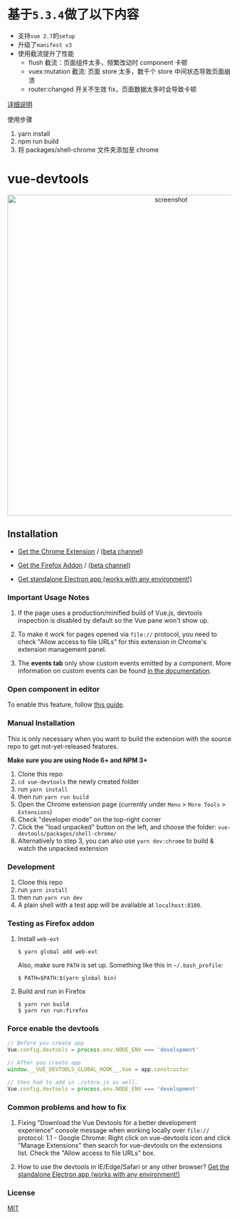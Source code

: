 # 基于`5.3.4`做了以下内容

- 支持`vue 2.7`的`setup`
- 升级了`manifest v3`
- 使用截流提升了性能
  - flush 截流：页面组件太多，频繁改动时 component 卡顿
  - vuex:mutation 截流: 页面 store 太多，数千个 store 中间状态导致页面崩溃
  - router:changed 开关不生效 fix，页面数据太多时会导致卡顿

[详细说明](https://segmentfault.com/a/1190000045204638)

使用步骤

1. yarn install
2. npm run build
3. 将 packages/shell-chrome 文件夹添加至 chrome

# vue-devtools

<p align="center"><img width="720px" src="https://raw.githubusercontent.com/vuejs/vue-devtools/dev/media/screenshot-shadow.png" alt="screenshot"></p>

## Installation

- [Get the Chrome Extension](https://chrome.google.com/webstore/detail/vuejs-devtools/nhdogjmejiglipccpnnnanhbledajbpd) / ([beta channel](https://chrome.google.com/webstore/detail/vuejs-devtools/ljjemllljcmogpfapbkkighbhhppjdbg))

- [Get the Firefox Addon](https://addons.mozilla.org/en-US/firefox/addon/vue-js-devtools/) / ([beta channel](https://github.com/vuejs/vue-devtools/releases))

- [Get standalone Electron app (works with any environment!)](./packages/shell-electron/README.md)

### Important Usage Notes

1. If the page uses a production/minified build of Vue.js, devtools inspection is disabled by default so the Vue pane won't show up.

2. To make it work for pages opened via `file://` protocol, you need to check "Allow access to file URLs" for this extension in Chrome's extension management panel.

3. The **events tab** only show custom events emitted by a component. More information on custom events can be found [in the documentation](https://vuejs.org/v2/guide/components-custom-events.html).

### Open component in editor

To enable this feature, follow [this guide](./docs/open-in-editor.md).

### Manual Installation

This is only necessary when you want to build the extension with the source repo to get not-yet-released features.

**Make sure you are using Node 6+ and NPM 3+**

1. Clone this repo
2. `cd vue-devtools` the newly created folder
3. run `yarn install`
4. then run `yarn run build`
5. Open the Chrome extension page (currently under `Menu` > `More Tools` > `Extensions`)
6. Check "developer mode" on the top-right corner
7. Click the "load unpacked" button on the left, and choose the folder: `vue-devtools/packages/shell-chrome/`
8. Alternatively to step 3, you can also use `yarn dev:chrome` to build & watch the unpacked extension

### Development

1. Clone this repo
2. run `yarn install`
3. then run `yarn run dev`
4. A plain shell with a test app will be available at `localhost:8100`.

### Testing as Firefox addon

1.  Install `web-ext`

    ```
    $ yarn global add web-ext
    ```

    Also, make sure `PATH` is set up. Something like this in `~/.bash_profile`:

    ```
    $ PATH=$PATH:$(yarn global bin)
    ```

2.  Build and run in Firefox

    ```
    $ yarn run build
    $ yarn run run:firefox
    ```

### Force enable the devtools

```js
// Before you create app
Vue.config.devtools = process.env.NODE_ENV === 'development'

// After you create app
window.__VUE_DEVTOOLS_GLOBAL_HOOK__.Vue = app.constructor

// then had to add in ./store.js as well.
Vue.config.devtools = process.env.NODE_ENV === 'development'
```

### Common problems and how to fix

1. Fixing "Download the Vue Devtools for a better development experience" console message when working locally over `file://` protocol:
   1.1 - Google Chrome: Right click on vue-devtools icon and click "Manage Extensions" then search for vue-devtools on the extensions list. Check the "Allow access to file URLs" box.

2. How to use the devtools in IE/Edge/Safari or any other browser? [Get the standalone Electron app (works with any environment!)](./packages/shell-electron/README.md)

### License

[MIT](http://opensource.org/licenses/MIT)
